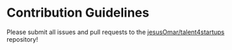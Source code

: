 # Contribution Guidelines

Please submit all issues and pull requests to the [jesusOmar/talent4startups](http://github.com/jesusOmar/talent4startups) repository!